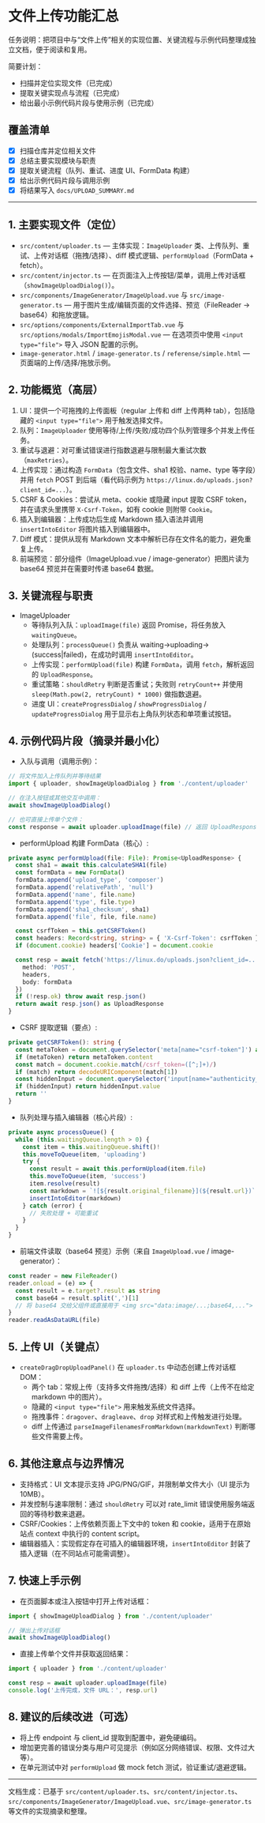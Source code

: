 # 文件上传功能汇总

任务说明：把项目中与“文件上传”相关的实现位置、关键流程与示例代码整理成独立文档，便于阅读和复用。

简要计划：

- 扫描并定位实现文件（已完成）
- 提取关键实现点与流程（已完成）
- 给出最小示例代码片段与使用示例（已完成）

## 覆盖清单

- [x] 扫描仓库并定位相关文件
- [x] 总结主要实现模块与职责
- [x] 提取关键流程（队列、重试、进度 UI、FormData 构建）
- [x] 给出示例代码片段与调用示例
- [x] 将结果写入 `docs/UPLOAD_SUMMARY.md`

---

## 1. 主要实现文件（定位）

- `src/content/uploader.ts` — 主体实现：`ImageUploader` 类、上传队列、重试、上传对话框（拖拽/选择）、diff 模式逻辑、`performUpload`（FormData + fetch）。
- `src/content/injector.ts` — 在页面注入上传按钮/菜单，调用上传对话框（`showImageUploadDialog()`）。
- `src/components/ImageGenerator/ImageUpload.vue` 与 `src/image-generator.ts` — 用于图片生成/编辑页面的文件选择、预览（FileReader -> base64）和拖放逻辑。
- `src/options/components/ExternalImportTab.vue` 与 `src/options/modals/ImportEmojisModal.vue` — 在选项页中使用 `<input type="file">` 导入 JSON 配置的示例。
- `image-generator.html` / `image-generator.ts` / `referense/simple.html` — 页面端的上传/选择/拖放示例。

## 2. 功能概览（高层）

1. UI：提供一个可拖拽的上传面板（regular 上传和 diff 上传两种 tab），包括隐藏的 `<input type="file">` 用于触发选择文件。
2. 队列：`ImageUploader` 使用等待/上传/失败/成功四个队列管理多个并发上传任务。
3. 重试与退避：对可重试错误进行指数退避与限制最大重试次数（`maxRetries`）。
4. 上传实现：通过构造 `FormData`（包含文件、sha1 校验、name、type 等字段）并用 `fetch` POST 到后端（看代码示例为 `https://linux.do/uploads.json?client_id=...`）。
5. CSRF & Cookies：尝试从 meta、cookie 或隐藏 input 提取 CSRF token，并在请求头里携带 `X-Csrf-Token`，如有 cookie 则附带 `Cookie`。
6. 插入到编辑器：上传成功后生成 Markdown 插入语法并调用 `insertIntoEditor` 将图片插入到编辑器中。
7. Diff 模式：提供从现有 Markdown 文本中解析已存在文件名的能力，避免重复上传。
8. 前端预览：部分组件（ImageUpload.vue / image-generator）把图片读为 base64 预览并在需要时传递 base64 数据。

## 3. 关键流程与职责

- ImageUploader
  - 等待队列入队：`uploadImage(file)` 返回 Promise，将任务放入 `waitingQueue`。
  - 处理队列：`processQueue()` 负责从 waiting->uploading->(success|failed)，在成功时调用 `insertIntoEditor`。
  - 上传实现：`performUpload(file)` 构建 `FormData`，调用 `fetch`，解析返回的 `UploadResponse`。
  - 重试策略：`shouldRetry` 判断是否重试；失败则 `retryCount++` 并使用 `sleep(Math.pow(2, retryCount) * 1000)` 做指数退避。
  - 进度 UI：`createProgressDialog` / `showProgressDialog` / `updateProgressDialog` 用于显示右上角队列状态和单项重试按钮。

## 4. 示例代码片段（摘录并最小化）

- 入队与调用（调用示例）：

```ts
// 将文件加入上传队列并等待结果
import { uploader, showImageUploadDialog } from './content/uploader'

// 在注入按钮或其他交互中调用：
await showImageUploadDialog()

// 也可直接上传单个文件：
const response = await uploader.uploadImage(file) // 返回 UploadResponse
```

- performUpload 构建 FormData（核心）:

```ts
private async performUpload(file: File): Promise<UploadResponse> {
  const sha1 = await this.calculateSHA1(file)
  const formData = new FormData()
  formData.append('upload_type', 'composer')
  formData.append('relativePath', 'null')
  formData.append('name', file.name)
  formData.append('type', file.type)
  formData.append('sha1_checksum', sha1)
  formData.append('file', file, file.name)

  const csrfToken = this.getCSRFToken()
  const headers: Record<string, string> = { 'X-Csrf-Token': csrfToken }
  if (document.cookie) headers['Cookie'] = document.cookie

  const resp = await fetch('https://linux.do/uploads.json?client_id=...', {
    method: 'POST',
    headers,
    body: formData
  })
  if (!resp.ok) throw await resp.json()
  return await resp.json() as UploadResponse
}
```

- CSRF 提取逻辑（要点）:

```ts
private getCSRFToken(): string {
  const metaToken = document.querySelector('meta[name="csrf-token"]') as HTMLMetaElement
  if (metaToken) return metaToken.content
  const match = document.cookie.match(/csrf_token=([^;]+)/)
  if (match) return decodeURIComponent(match[1])
  const hiddenInput = document.querySelector('input[name="authenticity_token"]') as HTMLInputElement
  if (hiddenInput) return hiddenInput.value
  return ''
}
```

- 队列处理与插入编辑器（核心片段）:

```ts
private async processQueue() {
  while (this.waitingQueue.length > 0) {
    const item = this.waitingQueue.shift()!
    this.moveToQueue(item, 'uploading')
    try {
      const result = await this.performUpload(item.file)
      this.moveToQueue(item, 'success')
      item.resolve(result)
      const markdown = `![${result.original_filename}](${result.url})`
      insertIntoEditor(markdown)
    } catch (error) {
      // 失败处理 + 可能重试
    }
  }
}
```

- 前端文件读取（base64 预览）示例（来自 `ImageUpload.vue` / image-generator）：

```ts
const reader = new FileReader()
reader.onload = (e) => {
  const result = e.target?.result as string
  const base64 = result.split(',')[1]
  // 将 base64 交给父组件或直接用于 <img src="data:image/...;base64,...">
}
reader.readAsDataURL(file)
```

## 5. 上传 UI（关键点）

- `createDragDropUploadPanel()` 在 `uploader.ts` 中动态创建上传对话框 DOM：
  - 两个 tab：常规上传（支持多文件拖拽/选择）和 diff 上传（上传不在给定 markdown 中的图片）。
  - 隐藏的 `<input type="file">` 用来触发系统文件选择。
  - 拖拽事件：`dragover`、`dragleave`、`drop` 对样式和上传触发进行处理。
  - diff 上传通过 `parseImageFilenamesFromMarkdown(markdownText)` 判断哪些文件需要上传。

## 6. 其他注意点与边界情况

- 支持格式：UI 文本提示支持 JPG/PNG/GIF，并限制单文件大小（UI 提示为 10MB）。
- 并发控制与速率限制：通过 `shouldRetry` 可以对 rate_limit 错误使用服务端返回的等待秒数来退避。
- CSRF/Cookies：上传依赖页面上下文中的 token 和 cookie，适用于在原始站点 context 中执行的 content script。
- 编辑器插入：实现假定存在可插入的编辑器环境，`insertIntoEditor` 封装了插入逻辑（在不同站点可能需调整）。

## 7. 快速上手示例

- 在页面脚本或注入按钮中打开上传对话框：

```ts
import { showImageUploadDialog } from './content/uploader'

// 弹出上传对话框
await showImageUploadDialog()
```

- 直接上传单个文件并获取返回结果：

```ts
import { uploader } from './content/uploader'

const resp = await uploader.uploadImage(file)
console.log('上传完成，文件 URL：', resp.url)
```

## 8. 建议的后续改进（可选）

- 将上传 endpoint 与 client_id 提取到配置中，避免硬编码。
- 增加更完善的错误分类与用户可见提示（例如区分网络错误、权限、文件过大等）。
- 在单元测试中对 `performUpload` 做 mock fetch 测试，验证重试/退避逻辑。

---

文档生成：已基于 `src/content/uploader.ts`、`src/content/injector.ts`、`src/components/ImageGenerator/ImageUpload.vue`、`src/image-generator.ts` 等文件的实现摘录和整理。
